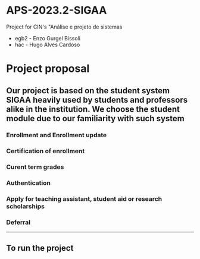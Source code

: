 # APS-2023.2-SIGAA

Project for CIN's "Análise e projeto de sistemas

- egb2 - Enzo Gurgel Bissoli
- hac - Hugo Alves Cardoso

# Project proposal

Our project is based on the student system SIGAA heavily used by students and professors alike
in the institution. We choose the student module due to our familiarity with such system
---------------------------------

### Enrollment and Enrollment update

### Certification of enrollment

### Curent term grades

### Authentication

### Apply for teaching assistant, student aid or research scholarships

### Deferral

----------------------------------------------

## To run the project
